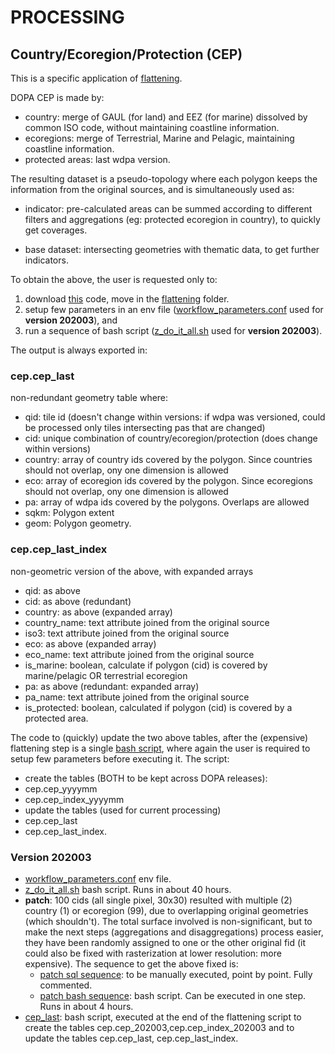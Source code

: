 # PROCESSING

## Country/Ecoregion/Protection (CEP)

This is a specific application of [flattening](../../flattening/).

DOPA CEP is made by:

+  country: merge of GAUL (for land) and EEZ (for marine) dissolved by common ISO code, without maintaining coastline information.
+  ecoregions: merge of Terrestrial, Marine and Pelagic, maintaining coastline information.
+  protected areas: last wdpa version.

The resulting dataset is a pseudo-topology where each polygon keeps the information from the original sources, and is simultaneously used as:

+  indicator: pre-calculated areas can be summed according to different filters and aggregations (eg: protected ecoregion in country), to quickly get coverages.

+  base dataset: intersecting geometries with thematic data, to get further indicators.

To obtain the above, the user is requested only to:

1.  download [this](https://github.com/andreamandrici/dopa_workflow) code, move in the [flattening](../../flattening/) folder.
2.  setup few parameters in an env file ([workflow_parameters.conf](./202003_workflow_parameters.conf) used for **version 202003**), and
3.  run a sequence of bash script ([z_do_it_all.sh](./202003_z_do_it_all.sh) used for **version 202003**).

The output is always exported in:

### cep.cep_last
non-redundant geometry table where:
+  qid: tile id (doesn't change within versions: if wdpa was versioned, could be processed only tiles intersecting pas that are changed)
+  cid: unique combination of country/ecoregion/protection (does change within versions)
+  country: array of country ids covered by the polygon. Since countries should not overlap, ony one dimension is allowed 
+  eco: array of ecoregion ids covered by the polygon. Since ecoregions should not overlap, ony one dimension is allowed
+  pa: array of wdpa ids covered by the polygons. Overlaps are allowed
+  sqkm: Polygon extent
+  geom: Polygon geometry. 

### cep.cep_last_index
non-geometric version of the above, with expanded arrays
+  qid: as above
+  cid: as above (redundant)
+  country: as above (expanded array)
+  country_name: text attribute joined from the original source
+  iso3: text attribute joined from the original source
+  eco: as above (expanded array)
+  eco_name: text attribute joined from the original source
+  is_marine: boolean, calculate if polygon (cid) is covered by marine/pelagic OR terrestrial ecoregion 
+  pa: as above (redundant: expanded array)
+  pa_name: text attribute joined from the original source
+  is_protected: boolean, calculated if polygon (cid) is covered by a protected area.

The code to (quickly) update the two above tables, after the (expensive) flattening step is a single [bash script](./cep.sh), where again the user is required to setup few parameters before executing it.
The script:
+  create the tables (BOTH to be kept across DOPA releases):
  +  cep.cep_yyyymm 
  +  cep.cep_index_yyyymm
+  update the tables (used for current processing)  
  +  cep.cep_last
  +  cep.cep_last_index.

### Version 202003

+  [workflow_parameters.conf](./202003_workflow_parameters.conf) env file.
+  [z_do_it_all.sh](./202003_z_do_it_all.sh) bash script. Runs in about 40 hours.
+  **patch**: 100 cids (all single pixel, 30x30) resulted with multiple (2) country (1) or ecoregion (99), due to overlapping original geometries (which shouldn't). The total surface involved is non-significant, but to make the next steps (aggregations and disaggregations) process easier, they have been randomly assigned to one or the other original fid (it could also be fixed with rasterization at lower resolution: more expensive). The sequence to get the above fixed is:
    +  [patch sql sequence](./202003_fix_cep_overlaps.sql): to be manually executed, point by point. Fully commented.
    +  [patch bash sequence](./202003_fix_cep_overlaps.sh): bash script. Can be executed in one step. Runs in about 4 hours.
+  [cep_last](./cep.sh): bash script, executed at the end of the flattening script to create the tables cep.cep_202003,cep.cep_index_202003 and to update the tables cep.cep_last, cep.cep_last_index.

